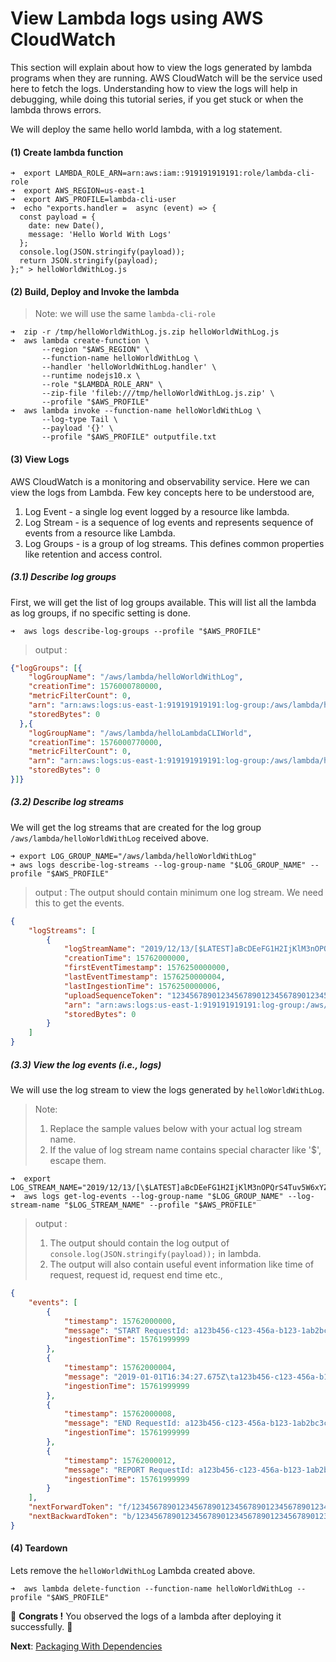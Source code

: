 # View Lambda logs using AWS CloudWatch

This section will explain about how to view the logs generated by lambda programs when they are running. AWS CloudWatch 
will be the service used here to fetch the logs. Understanding how to view the logs will help in debugging, while doing
this tutorial series, if you get stuck or when the lambda throws errors.

We will deploy the same hello world lambda, with a log statement.

#### (1) Create lambda function
```shell script
➜  export LAMBDA_ROLE_ARN=arn:aws:iam::919191919191:role/lambda-cli-role
➜  export AWS_REGION=us-east-1
➜  export AWS_PROFILE=lambda-cli-user
➜  echo "exports.handler =  async (event) => {
  const payload = {
    date: new Date(),
    message: 'Hello World With Logs'
  };
  console.log(JSON.stringify(payload));
  return JSON.stringify(payload);
};" > helloWorldWithLog.js
```

#### (2) Build, Deploy and Invoke the lambda
> Note: we will use the same `lambda-cli-role`

```shell script
➜  zip -r /tmp/helloWorldWithLog.js.zip helloWorldWithLog.js
➜  aws lambda create-function \
       --region "$AWS_REGION" \
       --function-name helloWorldWithLog \
       --handler 'helloWorldWithLog.handler' \
       --runtime nodejs10.x \
       --role "$LAMBDA_ROLE_ARN" \
       --zip-file 'fileb:///tmp/helloWorldWithLog.js.zip' \
       --profile "$AWS_PROFILE"
➜  aws lambda invoke --function-name helloWorldWithLog \
       --log-type Tail \
       --payload '{}' \
       --profile "$AWS_PROFILE" outputfile.txt
```
#### (3) View Logs
AWS CloudWatch is a monitoring and observability service. Here we can view the logs from Lambda. 
Few key concepts here to be understood are, 
1. Log Event -  a single log event logged by a resource like lambda. 
2. Log Stream - is a sequence of log events and represents sequence of events from a resource like Lambda.
3. Log Groups - is a group of log streams. This defines common properties like retention and access control.

##### (3.1) Describe log groups
First, we will get the list of log groups available. This will list all the lambda as log groups, if no specific 
setting is done.  

```shell script
➜  aws logs describe-log-groups --profile "$AWS_PROFILE"
```
> output :
```json
{"logGroups": [{
    "logGroupName": "/aws/lambda/helloWorldWithLog",
    "creationTime": 1576000780000,
    "metricFilterCount": 0,
    "arn": "arn:aws:logs:us-east-1:919191919191:log-group:/aws/lambda/helloWorldWithLog:*",
    "storedBytes": 0
  },{
    "logGroupName": "/aws/lambda/helloLambdaCLIWorld",
    "creationTime": 1576000770000,
    "metricFilterCount": 0,
    "arn": "arn:aws:logs:us-east-1:919191919191:log-group:/aws/lambda/helloLambdaCLIWorld:*",
    "storedBytes": 0
}]}
```
##### (3.2) Describe log streams
We will get the log streams that are created for the log group `/aws/lambda/helloWorldWithLog` received above.

```shell script
➜ export LOG_GROUP_NAME="/aws/lambda/helloWorldWithLog"
➜ aws logs describe-log-streams --log-group-name "$LOG_GROUP_NAME" --profile "$AWS_PROFILE"  
```
> output : The output should contain minimum one log stream. We need this to get the events.
```json
{
    "logStreams": [
        {
            "logStreamName": "2019/12/13/[$LATEST]aBcDEeFG1H2IjKlM3nOPQrS4Tuv5W6xYZaB",
            "creationTime": 15762000000,
            "firstEventTimestamp": 1576250000000,
            "lastEventTimestamp": 1576250000004,
            "lastIngestionTime": 1576250000006,
            "uploadSequenceToken": "1234567890123456789012345678901234567890",
            "arn": "arn:aws:logs:us-east-1:919191919191:log-group:/aws/lambda/helloWorldWithLog:log-stream:2019/12/13/[$LATEST]aBcDEeFG1H2IjKlM3nOPQrS4Tuv5W6xYZaB",
            "storedBytes": 0
        }
    ]
}
```
##### (3.3) View the log events (i.e., logs)
We will use the log stream to view the logs generated by `helloWorldWithLog`.
> Note: 
>1. Replace the sample values below with your actual log stream name.
>2. If the value of log stream name contains special character like '$', escape them.

```shell script
➜  export LOG_STREAM_NAME="2019/12/13/[\$LATEST]aBcDEeFG1H2IjKlM3nOPQrS4Tuv5W6xYZaB"
➜  aws logs get-log-events --log-group-name "$LOG_GROUP_NAME" --log-stream-name "$LOG_STREAM_NAME" --profile "$AWS_PROFILE"
```
> output : 
>1. The output should contain the log output of `console.log(JSON.stringify(payload));` in lambda.
>2. The output will also contain useful event information like time of request, request id, request end time etc.,

```json
{
    "events": [
        {
            "timestamp": 15762000000,
            "message": "START RequestId: a123b456-c123-456a-b123-1ab2bc3c4567 Version: $LATEST\n",
            "ingestionTime": 15761999999
        },
        {
            "timestamp": 15762000004,
            "message": "2019-01-01T16:34:27.675Z\ta123b456-c123-456a-b123-1ab2bc3c4567\tINFO\t{\"date\":\"2019-01-01T16:34:27.674Z\",\"message\":\"Hello Lambda CLI World\"}\n",
            "ingestionTime": 15761999999
        },
        {
            "timestamp": 15762000008,
            "message": "END RequestId: a123b456-c123-456a-b123-1ab2bc3c4567\n",
            "ingestionTime": 15761999999
        },
        {
            "timestamp": 15762000012,
            "message": "REPORT RequestId: a123b456-c123-456a-b123-1ab2bc3c4567\tDuration: 56.85 ms\tBilled Duration: 100 ms\tMemory Size: 128 MB\tMax Memory Used: 76 MB\tInit Duration: 164.81 ms\t\n",
            "ingestionTime": 15761999999
        }
    ],
    "nextForwardToken": "f/123456789012345678901234567890123456789012345678901234567",
    "nextBackwardToken": "b/12345678901234567890123456789012345678901234567890123456"
}
```

#### (4) Teardown
Lets remove the `helloWorldWithLog` Lambda created above.

```shell script
➜  aws lambda delete-function --function-name helloWorldWithLog --profile "$AWS_PROFILE"
```

🏁 **Congrats !** You observed the logs of a lambda after deploying it successfully. 🏁

**Next**: [Packaging With Dependencies](05-packaging-lambda-with-dependencies.md)
 
